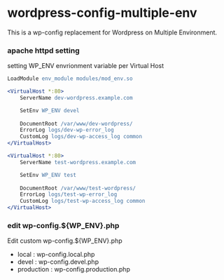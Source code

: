 wordpress-config-multiple-env
=============================

This is a wp-config replacement for Wordpress on Multiple Environment.


### apache httpd setting
setting WP_ENV envrionment variable per Virtual Host

```apache
LoadModule env_module modules/mod_env.so

<VirtualHost *:80>
    ServerName dev-wordpress.example.com

    SetEnv WP_ENV devel
    
    DocumentRoot /var/www/dev-wordpress/
    ErrorLog logs/dev-wp-error_log
    CustomLog logs/dev-wp-access_log common
</VirtualHost>

<VirtualHost *:80>
    ServerName test-wordpress.example.com

    SetEnv WP_ENV test
    
    DocumentRoot /var/www/test-wordpress/
    ErrorLog logs/test-wp-error_log
    CustomLog logs/test-wp-access_log common
</VirtualHost>
```

### edit wp-config.${WP_ENV}.php

Edit custom wp-config.${WP_ENV}.php

- local : wp-config.local.php
- devel : wp-config.devel.php
- production : wp-config.production.php
